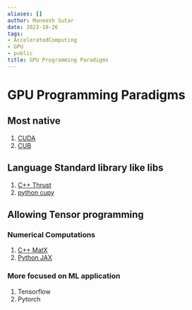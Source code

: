 ```yaml
---
aliases: []
author: Maneesh Sutar
date: 2023-10-26
tags:
- AcceleratedComputing
- GPU
- public
title: GPU Programming Paradigms
---
```


# GPU Programming Paradigms

## Most native

1. [CUDA](CUDA.md)
1. [CUB](nvidia_cub.md)

## Language Standard library like libs

1. [C++ Thrust](https://nvidia.github.io/cccl/thrust/)
1. [python cupy](https://cupy.dev/)

## Allowing Tensor programming

### Numerical Computations

1. [C++ MatX](https://github.com/NVIDIA/MatX)
1. [Python JAX](../Python/JAX.md)

### More focused on ML application

1. Tensorflow
1. Pytorch

